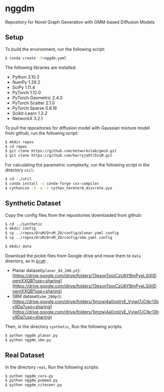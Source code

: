 # nggdm
Repository for Novel Graph Generation with GMM-based Diffusion Models

## Setup
To build the environment, run the following script:
```bash
$ conda create -f=nggdm.yaml
```

The following libraries are installed. 
- Python 3.10.3
- NumPy 1.26.2
- SciPy 1.11.4
- PyTorch 1.12.0
- PyTorch Geometric 2.4.0
- PyTorch Scatter 2.1.0
- PyTorch Sparse 0.6.16
- Scikit-Learn 1.3.2
- NetworkX 3.2.1

To pull the repositories for diffusion model with Gaussian mixture model from github, run the following script:
```bash
$ mkdir repos
$ cd repos
$ git clone https://github.com/networkslab/gmcd.git
$ git clone https://github.com/harryjo97/DruM.git
```

For calculating the parametric complexity, run the following script in the directory `util`:
```bash
$ cd ../util
$ conda install -c conda-forge cxx-compiler
$ cythonize -3 -a -i cython_normterm_discrete.pyx
```

## Synthetic Dataset
Copy the config files from the repositories downloaded from github:
```bash
$ cd ../synthetic
$ mkdir config
$ cp ../repos/DruM/DruM_2D/config/planar.yaml config
$ cp ../repos/DruM/DruM_2D/config/sbm.yaml config
```

```bash
$ mkdir data
```

Download the pickle files from Google drive and move them to `data` directory, as in [`DruM`](https://github.com/harryjo97/DruM/tree/master/DruM_2D): 
- Planar dataset(`planar_64_200.pt`): [https://drive.google.com/drive/folders/13esonTpioCzUAYBmPyeLSjXlDoemXXQB?usp=sharing](https://drive.google.com/drive/folders/13esonTpioCzUAYBmPyeLSjXlDoemXXQB?usp=sharing)
- SBM dataset(`sbm_200pt`): [https://drive.google.com/drive/folders/1imzwi4a0cpVvE_Vyiwl7JCtkr13hv9Da?usp=sharing](https://drive.google.com/drive/folders/1imzwi4a0cpVvE_Vyiwl7JCtkr13hv9Da?usp=sharing)

Then, in the directory `synthetic`, Run the following scripts: 
```bash
$ python nggdm_planar.py
$ python nggdm_sbm.py
```

## Real Dataset
In the directory `real`, Run the following scripts:
```bash
$ python nggdm_cora.py
$ python nggdm_pubmed.py
$ python nggdm_citeseer.py
```
